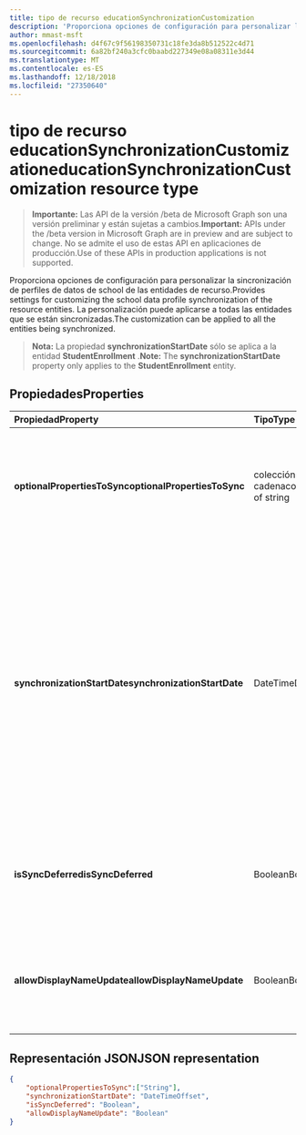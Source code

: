 ```yaml
---
title: tipo de recurso educationSynchronizationCustomization
description: 'Proporciona opciones de configuración para personalizar la sincronización de perfiles de datos de school de las entidades de recurso. La personalización puede aplicarse a todas las entidades que se están sincronizadas. '
author: mmast-msft
ms.openlocfilehash: d4f67c9f56198350731c18fe3da8b512522c4d71
ms.sourcegitcommit: 6a82bf240a3cfc0baabd227349e08a08311e3d44
ms.translationtype: MT
ms.contentlocale: es-ES
ms.lasthandoff: 12/18/2018
ms.locfileid: "27350640"
---
```

# <a name="educationsynchronizationcustomization-resource-type"></a><span data-ttu-id="851f9-104">tipo de recurso educationSynchronizationCustomization</span><span class="sxs-lookup"><span data-stu-id="851f9-104">educationSynchronizationCustomization resource type</span></span>

> <span data-ttu-id="851f9-105">**Importante:** Las API de la versión /beta de Microsoft Graph son una versión preliminar y están sujetas a cambios.</span><span class="sxs-lookup"><span data-stu-id="851f9-105">**Important:** APIs under the /beta version in Microsoft Graph are in preview and are subject to change.</span></span> <span data-ttu-id="851f9-106">No se admite el uso de estas API en aplicaciones de producción.</span><span class="sxs-lookup"><span data-stu-id="851f9-106">Use of these APIs in production applications is not supported.</span></span>

<span data-ttu-id="851f9-107">Proporciona opciones de configuración para personalizar la sincronización de perfiles de datos de school de las entidades de recurso.</span><span class="sxs-lookup"><span data-stu-id="851f9-107">Provides settings for customizing the school data profile synchronization of the resource entities.</span></span> <span data-ttu-id="851f9-108">La personalización puede aplicarse a todas las entidades que se están sincronizadas.</span><span class="sxs-lookup"><span data-stu-id="851f9-108">The customization can be applied to all the entities being synchronized.</span></span> 

><span data-ttu-id="851f9-109">**Nota:** La propiedad **synchronizationStartDate** sólo se aplica a la entidad **StudentEnrollment** .</span><span class="sxs-lookup"><span data-stu-id="851f9-109">**Note:** The **synchronizationStartDate** property only applies to the **StudentEnrollment** entity.</span></span>

## <a name="properties"></a><span data-ttu-id="851f9-110">Propiedades</span><span class="sxs-lookup"><span data-stu-id="851f9-110">Properties</span></span>

| <span data-ttu-id="851f9-111">Propiedad</span><span class="sxs-lookup"><span data-stu-id="851f9-111">Property</span></span> | <span data-ttu-id="851f9-112">Tipo</span><span class="sxs-lookup"><span data-stu-id="851f9-112">Type</span></span> | <span data-ttu-id="851f9-113">Descripción</span><span class="sxs-lookup"><span data-stu-id="851f9-113">Description</span></span> |
|:-|:-|:-|
| <span data-ttu-id="851f9-114">**optionalPropertiesToSync**</span><span class="sxs-lookup"><span data-stu-id="851f9-114">**optionalPropertiesToSync**</span></span> | <span data-ttu-id="851f9-115">colección de cadena</span><span class="sxs-lookup"><span data-stu-id="851f9-115">collection of string</span></span> |  <span data-ttu-id="851f9-116">La colección de nombres de propiedad para la sincronización. Si establece en null, todas las propiedades será sincronizado.</span><span class="sxs-lookup"><span data-stu-id="851f9-116">The collection of property names to sync. If set to null, all properties will be synchronized.</span></span>       |
| <span data-ttu-id="851f9-117">**synchronizationStartDate**</span><span class="sxs-lookup"><span data-stu-id="851f9-117">**synchronizationStartDate**</span></span> | <span data-ttu-id="851f9-118">DateTime</span><span class="sxs-lookup"><span data-stu-id="851f9-118">DateTime</span></span> |  <span data-ttu-id="851f9-119">La fecha en la que debe comenzar la sincronización.</span><span class="sxs-lookup"><span data-stu-id="851f9-119">The date that the synchronization should start.</span></span> <span data-ttu-id="851f9-120">Este valor debe establecerse en una fecha futura.</span><span class="sxs-lookup"><span data-stu-id="851f9-120">This value should be set to a future date.</span></span> <span data-ttu-id="851f9-121">Si se establece en null, el recurso se sincronizará cuando se complete la configuración del perfil.</span><span class="sxs-lookup"><span data-stu-id="851f9-121">If set to null, the resource will be synchronized when the profile setup completes.</span></span> <span data-ttu-id="851f9-122">**Nota:** Esto sólo se aplica a la propiedad **StudentEnrollment** .</span><span class="sxs-lookup"><span data-stu-id="851f9-122">**Note:** This only applies to the **StudentEnrollment** property.</span></span>      |
|<span data-ttu-id="851f9-123">**isSyncDeferred**</span><span class="sxs-lookup"><span data-stu-id="851f9-123">**isSyncDeferred**</span></span> |<span data-ttu-id="851f9-124">Boolean</span><span class="sxs-lookup"><span data-stu-id="851f9-124">Boolean</span></span> | <span data-ttu-id="851f9-125">Indica si la sincronización de la entidad principal se aplaza hasta una fecha posterior.</span><span class="sxs-lookup"><span data-stu-id="851f9-125">Indicates whether synchronization of the parent entity is deferred to a later date.</span></span> |
| <span data-ttu-id="851f9-126">**allowDisplayNameUpdate**</span><span class="sxs-lookup"><span data-stu-id="851f9-126">**allowDisplayNameUpdate**</span></span> | <span data-ttu-id="851f9-127">Boolean</span><span class="sxs-lookup"><span data-stu-id="851f9-127">Boolean</span></span> |  <span data-ttu-id="851f9-128">Indica si el nombre para mostrar del recurso se puede sobrescribir con la sincronización.</span><span class="sxs-lookup"><span data-stu-id="851f9-128">Indicates whether the display name of the resource can be overwritten by the sync.</span></span>         |


## <a name="json-representation"></a><span data-ttu-id="851f9-129">Representación JSON</span><span class="sxs-lookup"><span data-stu-id="851f9-129">JSON representation</span></span>
<!-- {
  "blockType": "resource",
  "optionalProperties": [

  ],
  "@odata.type": "#microsoft.graph.educationSynchronizationCustomization"
}-->

```json
{  
    "optionalPropertiesToSync":["String"],
    "synchronizationStartDate": "DateTimeOffset",
    "isSyncDeferred": "Boolean",
    "allowDisplayNameUpdate": "Boolean"
}
```
